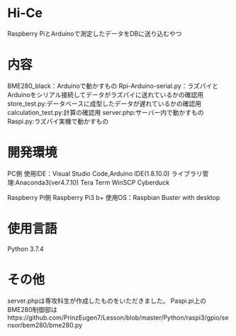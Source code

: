 # Hi-Ce
Raspberry PiとArduinoで測定したデータをDBに送り込むやつ

内容
=========================================
BME280_black：Arduinoで動かすもの
Rpi-Arduino-serial.py：ラズパイとArduinoをシリアル接続してデータがラズパイに送れているかの確認用
store_test.py:データベースに成型したデータが遅れているかの確認用
calculation_test.py:計算の確認用
server.php:サーバー内で動かすもの
Raspi.py:ラズパイ実機で動かすもの

開発環境
==========================================
PC側
使用IDE：Visual Studio Code,Arduino IDE(1.8.10.0)
ライブラリ管理:Anaconda3(ver4.7.10)
Tera Term
WinSCP
Cyberduck

Raspberry Pi側
Raspberry Pi3 b+
使用OS：Raspbian Buster with desktop

使用言語
==================================================
Python 3.7.4

その他
===================================================
server.phpは専攻科生が作成したものをいただきました。
Paspi.pi上のBME280制御部はhttps://github.com/PrinzEugen7/Lesson/blob/master/Python/raspi3/gpio/sensor/bem280/bme280.py
